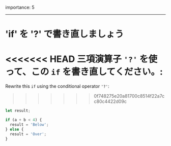 importance: 5

---

# 'if' を '?' で書き直しましょう

<<<<<<< HEAD
三項演算子 `'?'` を使って、この `if` を書き直してください。:
=======
Rewrite this `if` using the conditional operator `'?'`:
>>>>>>> 0f748275e20a81700c8514f22a7cc80c4422d09c

```js
let result;

if (a + b < 4) {
  result = 'Below';
} else {
  result = 'Over';
}
```
